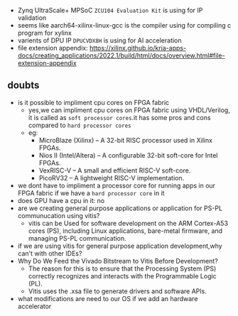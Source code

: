 - Zynq UltraScale+ MPSoC `ZCU104 Evaluation Kit` is using for IP validation
- seems like aarch64-xilinx-linux-gcc is the compiler using for compiling c program for xylinx
- varients of DPU IP `DPUCVDX8H` is using for AI acceleration
- file extension appendix: https://xilinx.github.io/kria-apps-docs/creating_applications/2022.1/build/html/docs/overview.html#file-extension-appendix

## doubts
- is it possible to impliment cpu cores on FPGA fabric 
    - yes,we can impliment cpu cores on FPGA fabric using VHDL/Verilog, it is called as `soft processor cores`.it has some pros and cons compared to `hard processor cores`
    - eg:
        - MicroBlaze (Xilinx) – A 32-bit RISC processor used in Xilinx FPGAs.
        - Nios II (Intel/Altera) – A configurable 32-bit soft-core for Intel FPGAs.
        - VexRISC-V – A small and efficient RISC-V soft-core.
        - PicoRV32 – A lightweight RISC-V implementation.
- we dont have to impliment a processor core for running apps in our FPGA fabric if we have a `hard processor core` in it 
- does GPU have a cpu in it: no
- are we creating general purpose applications or application for PS-PL communucation using vitis?
    - vitis can be Used for software development on the ARM Cortex-A53 cores (PS), including Linux applications, bare-metal firmware, and managing PS-PL communication.
- if we are using vitis for general purpose application development,why can't with other IDEs?
- Why Do We Feed the Vivado Bitstream to Vitis Before Development?
    - The reason for this is to ensure that the Processing System (PS) correctly recognizes and interacts with the Programmable Logic (PL).
    - Vitis uses the .xsa file to generate drivers and software APIs.
- what modifications are need to our OS if we add an hardware accelerator